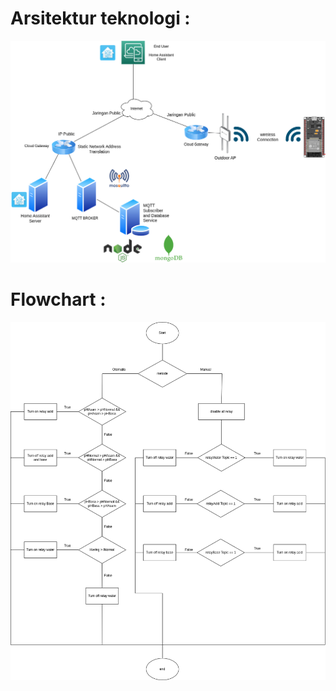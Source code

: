 <h1>Arsitektur teknologi : </h1>

![Alt text](./architecture_technology.png?raw=true "ARCHITECTURE TECHNOLOGY")


<h1>Flowchart : </h1>

![Alt text](./flowChart.png?raw=true "FLOW DIAGRAM")